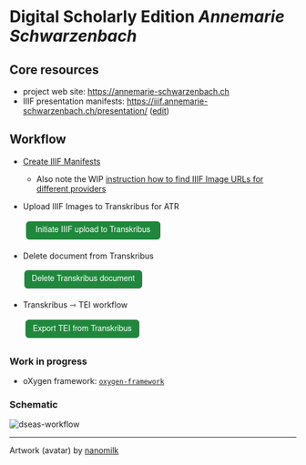 # Digital Scholarly Edition *Annemarie Schwarzenbach*

## Core resources

* project web site: https://annemarie-schwarzenbach.ch
* IIIF presentation manifests: https://iiif.annemarie-schwarzenbach.ch/presentation/ ([edit](https://github.com/dse-as/i3f))

## Workflow

* [Create IIIF Manifests](https://github.com/dse-as/i3f?tab=readme-ov-file#contributing-manifests)
  * Also note the WIP [instruction how to find IIIF Image URLs for different providers](https://docs.annemarie-schwarzenbach.ch/arbeitsschritte/IIIF-manifest-anlegen) 
* Upload IIIF Images to Transkribus for ATR
  
  [![Initiate IIIF upload to Transkribus](https://github.com/dse-as/workflow_IIIF-ATR-TEI/raw/main/assets/iiif-upload.png)](https://github.com/dse-as/workflow_IIIF-ATR-TEI/issues/new/choose)

* Delete document from Transkribus
  
  [![Delete Transkribus document](https://github.com/dse-as/workflow_IIIF-ATR-TEI/raw/main/assets/doc-deletion.png)](https://github.com/dse-as/workflow_IIIF-ATR-TEI/issues/new/choose)


* Transkribus ⇾ TEI workflow
  
  [![Export TEI from Transkribus](https://github.com/dse-as/workflow_IIIF-ATR-TEI/raw/main/assets/transkribus-export.png)](https://github.com/dse-as/workflow_IIIF-ATR-TEI/issues/new/choose)


### Work in progress

* oXygen framework: [`oxygen-framework`](https://github.com/dse-as/oxygen-framework)

### Schematic

![dseas-workflow](https://github.com/user-attachments/assets/41ba06d0-e90b-4dbb-a2da-aeff39f93fa0)

---

Artwork (avatar) by [nanomilk](https://www.deviantart.com/nanomilk/art/annemarie-schwarzenbach-179776775)


<!--

**Here are some ideas to get you started:**

🙋‍♀️ A short introduction - what is your organization all about?
🌈 Contribution guidelines - how can the community get involved?
👩‍💻 Useful resources - where can the community find your docs? Is there anything else the community should know?
🍿 Fun facts - what does your team eat for breakfast?
🧙 Remember, you can do mighty things with the power of [Markdown](https://docs.github.com/github/writing-on-github/getting-started-with-writing-and-formatting-on-github/basic-writing-and-formatting-syntax)
-->
